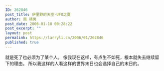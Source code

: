 ```yaml
---
ID: 262846
post_title: 伊里野的天空·UFO之夏
author: 南 靖男
post_date: 2006-01-18 00:28:22
post_excerpt: ""
layout: post
permalink: https://larryli.cn/2006/01/262846
published: true
---
```

就是死了也必须为了某个人。
像我现在这样，有点生不如死，根本就失去继续留下的理由。
所以我这样的人看这样的世界末日也会选择自己的末日的。